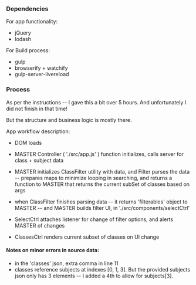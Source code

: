 ### Dependencies

For app functionality:
- jQuery 
- lodash 

For Build process:
- gulp 
- browserify + watchify
- gulp-server-livereload

### Process

As per the instructions -- I gave this a bit over 5 hours. And unfortunately I did not finish in that time! 

But the structure and business logic is mostly there.

App workflow description: 

- DOM loads

- MASTER Controller ( './src/app.js' ) function initializes, calls server for class + subject data

- MASTER initializes ClassFilter utility with data, and Filter parses the data -- prepares maps to minimize looping in searching, and returns a function to MASTER that returns the current subSet of classes based on args

- when ClassFilter finishes parsing data -- it returns 'filterables' object to MASTER -- and MASTER builds filter UI, in './src/components/selectCtrl'

- SelectCtrl attaches listener for change of filter options, and alerts MASTER of changes

- ClassesCtrl renders current subset of classes on UI change

#### Notes on minor errors in source data:

- in the 'classes' json, extra comma in line 11
- classes reference subjects at indexes [0, 1, 3]. But the provided subjects json only has 3 elements -- I added a 4th to allow for subjects[3].